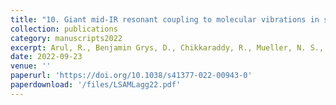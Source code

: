 ```yaml
---
title: "10. Giant mid-IR resonant coupling to molecular vibrations in sub-nm gaps of plasmonic multilayer metafilms"
collection: publications
category: manuscripts2022
excerpt: Arul, R., Benjamin Grys, D., Chikkaraddy, R., Mueller, N. S., Xomalis, A., Miele, E., Euser, T.E. & Baumberg, J. J (2022) Light Science and Applications 11, 281
date: 2022-09-23
venue: ''
paperurl: 'https://doi.org/10.1038/s41377-022-00943-0'
paperdownload: '/files/LSAMLagg22.pdf'
---
```


